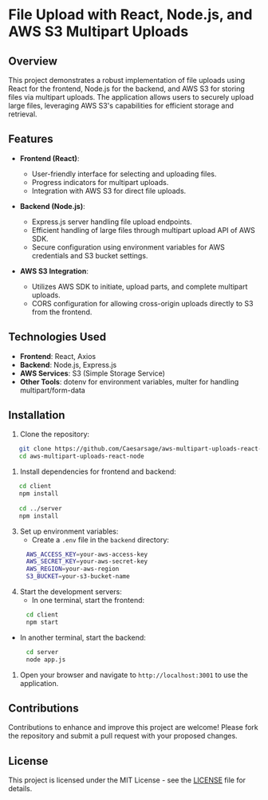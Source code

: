 # File Upload with React, Node.js, and AWS S3 Multipart Uploads

## Overview
This project demonstrates a robust implementation of file uploads using React for the frontend, Node.js for the backend, and AWS S3 for storing files via multipart uploads. The application allows users to securely upload large files, leveraging AWS S3's capabilities for efficient storage and retrieval.


## Features
- **Frontend (React)**:
  - User-friendly interface for selecting and uploading files.
  - Progress indicators for multipart uploads.
  - Integration with AWS S3 for direct file uploads.

- **Backend (Node.js)**:
  - Express.js server handling file upload endpoints.
  - Efficient handling of large files through multipart upload API of AWS SDK.
  - Secure configuration using environment variables for AWS credentials and S3 bucket settings.

- **AWS S3 Integration**:
  - Utilizes AWS SDK to initiate, upload parts, and complete multipart uploads.
  - CORS configuration for allowing cross-origin uploads directly to S3 from the frontend.

## Technologies Used
- **Frontend**: React, Axios
- **Backend**: Node.js, Express.js
- **AWS Services**: S3 (Simple Storage Service)
- **Other Tools**: dotenv for environment variables, multer for handling multipart/form-data

## Installation
1. Clone the repository:
```bash
   git clone https://github.com/Caesarsage/aws-multipart-uploads-react-node.git
   cd aws-multipart-uploads-react-node
```

1. Install dependencies for frontend and backend:

```bash
   cd client
   npm install
   
   cd ../server
   npm install
```

3. Set up environment variables:
   - Create a `.env` file in the `backend` directory:
  
```bash
     AWS_ACCESS_KEY=your-aws-access-key
     AWS_SECRET_KEY=your-aws-secret-key
     AWS_REGION=your-aws-region
     S3_BUCKET=your-s3-bucket-name
  ```

4. Start the development servers:
   - In one terminal, start the frontend:

```bash
     cd client
     npm start
```
   - In another terminal, start the backend:
  
```bash
     cd server
     node app.js
```

1. Open your browser and navigate to `http://localhost:3001` to use the application.

## Contributions
Contributions to enhance and improve this project are welcome! Please fork the repository and submit a pull request with your proposed changes.

## License
This project is licensed under the MIT License - see the [LICENSE](LICENSE) file for details.

